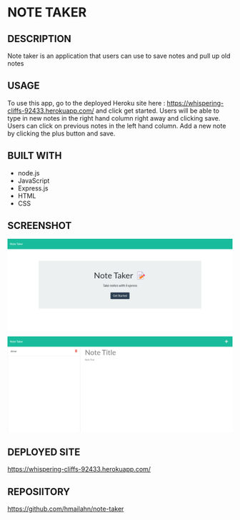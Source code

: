 # NOTE TAKER
## DESCRIPTION
Note taker is an application that users can use to save notes and pull up old notes

## USAGE
To use this app, go to the deployed Heroku site here : https://whispering-cliffs-92433.herokuapp.com/ and click get started. Users will be able to type in new notes in the right hand column right away and clicking save. Users can click on previous notes in the left hand column. Add a new note by clicking the plus button and save. 

## BUILT WITH
* node.js
* JavaScript
* Express.js
* HTML
* CSS

## SCREENSHOT
![image](https://github.com/hmailahn/note-taker/blob/main/public/assets/images/screenshot-1.png)
![image](https://github.com/hmailahn/note-taker/blob/main/public/assets/images/screenshot-2.png)

## DEPLOYED SITE
https://whispering-cliffs-92433.herokuapp.com/
## REPOSIITORY
https://github.com/hmailahn/note-taker


